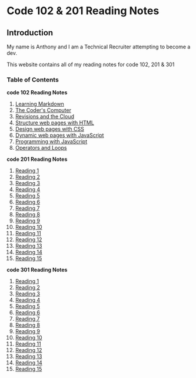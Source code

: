 # Code 102 & 201 Reading Notes

## Introduction

My name is Anthony and I am a Technical Recruiter attempting to become a dev. 

This website contains all of my reading notes for code 102, 201 & 301

### Table of Contents

**code 102 Reading Notes**

1. [Learning Markdown](https://anthonybytes.github.io/reading-notes/read-01)
2. [The Coder's Computer](https://anthonybytes.github.io/reading-notes/read-02)
3. [Revisions and the Cloud](https://anthonybytes.github.io/reading-notes/read-03)
4. [Structure web pages with HTML](https://anthonybytes.github.io/reading-notes/read-04)
5. [Design web pages with CSS](https://anthonybytes.github.io/reading-notes/read-05)
6. [Dynamic web pages with JavaScript](https://anthonybytes.github.io/reading-notes/read-06)
7. [Programming with JavaScript](https://anthonybytes.github.io/reading-notes/read-07)
8. [Operators and Loops](https://anthonybytes.github.io/reading-notes/read-08)

**code 201 Reading Notes**

1. [Reading 1](https://anthonybytes.github.io/code-201-reading-notes/)
2. [Reading 2](https://anthonybytes.github.io/code-201-reading-notes/)
3. [Reading 3](https://anthonybytes.github.io/code-201-reading-notes/)
4. [Reading 4](https://anthonybytes.github.io/code-201-reading-notes/)
5. [Reading 5](https://anthonybytes.github.io/code-201-reading-notes/)
6. [Reading 6](https://anthonybytes.github.io/code-201-reading-notes/)
7. [Reading 7](https://anthonybytes.github.io/code-201-reading-notes/)
8. [Reading 8](https://anthonybytes.github.io/code-201-reading-notes/)
9. [Reading 9](https://anthonybytes.github.io/code-201-reading-notes/)
10. [Reading 10](https://anthonybytes.github.io/code-201-reading-notes/)
11. [Reading 11](https://anthonybytes.github.io/code-201-reading-notes/)
12. [Reading 12](https://anthonybytes.github.io/code-201-reading-notes/)
13. [Reading 13](https://anthonybytes.github.io/code-201-reading-notes/)
14. [Reading 14](https://anthonybytes.github.io/code-201-reading-notes/)
15. [Reading 15](https://anthonybytes.github.io/code-201-reading-notes/)

**code 301 Reading Notes**

1. [Reading 1](https://anthonybytes.github.io/code-201-reading-notes/)
2. [Reading 2](https://anthonybytes.github.io/code-201-reading-notes/)
3. [Reading 3](https://anthonybytes.github.io/code-201-reading-notes/)
4. [Reading 4](https://anthonybytes.github.io/code-201-reading-notes/)
5. [Reading 5](https://anthonybytes.github.io/code-201-reading-notes/)
6. [Reading 6](https://anthonybytes.github.io/code-201-reading-notes/)
7. [Reading 7](https://anthonybytes.github.io/code-201-reading-notes/)
8. [Reading 8](https://anthonybytes.github.io/code-201-reading-notes/)
9. [Reading 9](https://anthonybytes.github.io/code-201-reading-notes/)
10. [Reading 10](https://anthonybytes.github.io/code-201-reading-notes/)
11. [Reading 11](https://anthonybytes.github.io/code-201-reading-notes/)
12. [Reading 12](https://anthonybytes.github.io/code-201-reading-notes/)
13. [Reading 13](https://anthonybytes.github.io/code-201-reading-notes/)
14. [Reading 14](https://anthonybytes.github.io/code-201-reading-notes/)
15. [Reading 15](https://anthonybytes.github.io/code-201-reading-notes/)